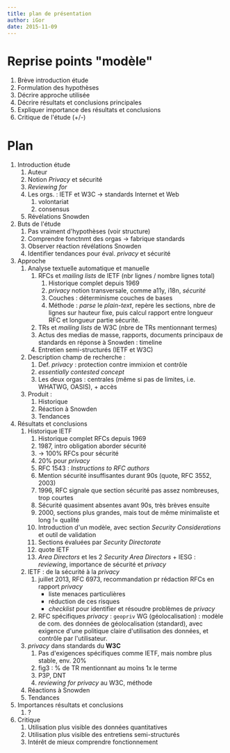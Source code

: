 ```yaml
---
title: plan de présentation
author: iGor
date: 2015-11-09
---
```


# Reprise points "modèle"

   1. Brève introduction étude
   2. Formulation des hypothèses
   3. Décrire approche utilisée
   4. Décrire résultats et conclusions principales
   5. Expliquer importance des résultats et conclusions
   6. Critique de l'étude (+/-)

# Plan

   1. Introduction étude
      1. Auteur
      2. Notion *Privacy* et sécurité
      3. *Reviewing for*
      4. Les orgs. : IETF et W3C → standards Internet et Web
         1. volontariat
         2. consensus
      5. Révélations Snowden
   2. Buts de l'étude
      1. Pas vraiment d'hypothèses (voir structure)
      2. Comprendre fonctnmt des orgas → fabrique standards
      3. Observer réaction révélations Snowden
      4. Identifier tendances pour éval. *privacy* et sécurité
   3. Approche
      1. Analyse textuelle automatique et manuelle
         1. RFCs et *mailing lists* de IETF (nbr lignes / nombre lignes total)
            1. Historique complet depuis 1969
            2. *privacy* notion transversale, comme a11y, i18n, *sécurité*
            3. Couches : déterminisme couches de bases
            4. Méthode : *parse* le *plain-text*, repère les sections, nbre de lignes sur hauteur fixe, puis calcul rapport entre longueur RFC et longueur partie sécurité.
         2. TRs et *mailing lists* de W3C (nbre de TRs mentionnant termes)
         3. Actus des medias de masse, rapports, documents principaux de standards en réponse à Snowden : timeline
         4. Entretien semi-structurés (IETF et W3C)
      2. Description champ de recherche :
         1. Def. *privacy* : protection contre immixion et contrôle
         2. *essentially contested concept*
         3. Les deux orgas : centrales (même si pas de limites, i.e. WHATWG, OASIS), + accès
      3. Produit :
         1. Historique
         2. Réaction à Snowden
         3. Tendances
   4. Résultats et conclusions
      1. Historique IETF
         1. Historique complet RFCs depuis 1969
         2. 1987, intro obligation aborder sécurité
         3. → 100% RFCs pour sécurité
         4. 20% pour *privacy*
         5. RFC 1543 : *Instructions to RFC authors*
         6. Mention sécurité insuffisantes durant 90s (quote, RFC 3552, 2003)
         7. 1996, RFC signale que section sécurité pas assez nombreuses, trop courtes
         8. Sécurité quasiment absentes avant 90s, très brèves ensuite
         9. 2000, sections plus grandes, mais tout de même minimaliste et long != qualité
         10. Introduction d'un modèle, avec section *Security Considerations* et outil de validation
         11. Sections évaluées par *Security Directorate*
         12. quote IETF
         13. *Area Directors* et les 2 *Security Area Directors* + IESG : *reviewing*, importance de sécurité et *privacy*
      2. IETF : de la sécurité à la *privacy*
         1. juillet 2013, RFC 6973, recommandation pr rédaction RFCs en rapport *privacy*
            * liste menaces particulières
            * réduction de ces risques
            * *checklist* pour identifier et résoudre problèmes de *privacy*
         2. RFC spécifiques *privacy* : ``geopriv`` WG (géolocalisation) : modèle de com. des données de géolocalisation (standard), avec exigence d'une politique claire d'utilisation des données, et contrôle par l'utilisateur.
      3. *privacy* dans standards du **W3C**
         1. Pas d'exigences spécifiques comme IETF, mais nombre plus stable, env. 20%
         2. fig3 : % de TR mentionnant au moins 1x le terme
         3. P3P, DNT
         4. *reviewing for privacy* au W3C, méthode
      4. Réactions à Snowden
      5. Tendances
   5. Importances résultats et conclusions
      1. ?
   6. Critique
      1. Utilisation plus visible des données quantitatives
      2. Utilisation plus visible des entretiens semi-structurés
      3. Intérêt de mieux comprendre fonctionnement                                                                
